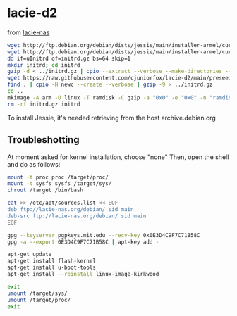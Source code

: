 # lacie-d2

from [lacie-nas](http://lacie-nas.org/doku.php?id=debian_install)

```sh
wget http://ftp.debian.org/debian/dists/jessie/main/installer-armel/current/images/kirkwood/network-console/lacie/uInitrd
wget http://ftp.debian.org/debian/dists/jessie/main/installer-armel/current/images/kirkwood/network-console/lacie/d2net/uImage
dd if=uInitrd of=initrd.gz bs=64 skip=1
mkdir initrd; cd initrd
gzip -d < ../initrd.gz | cpio --extract --verbose --make-directories --no-absolute-filenames
wget https://raw.githubusercontent.com/cjuniorfox/lacie-d2/main/preseed.cfg
find . | cpio -H newc --create --verbose | gzip -9 > ../initrd.gz
cd ..
mkimage -A arm -O linux -T ramdisk -C gzip -a "0x0" -e "0x0" -n "ramdisk with preseed.cfg" -d initrd.gz uInitrd
rm -rf initrd.gz initrd
```
To install Jessie, it's needed retrieving from the host archive.debian.org

## Troubleshotting
At moment asked for kernel installation, choose "none"
Then, open the shell and do as follows:
```sh
mount -t proc proc /target/proc/
mount -t sysfs sysfs /target/sys/
chroot /target /bin/bash

cat >> /etc/apt/sources.list << EOF
deb ftp://lacie-nas.org/debian/ sid main
deb-src ftp://lacie-nas.org/debian/ sid main
EOF

gpg --keyserver pgpkeys.mit.edu --recv-key 0x0E3D4C9F7C71B58C
gpg -a --export 0E3D4C9F7C71B58C | apt-key add -

apt-get update
apt-get install flash-kernel
apt-get install u-boot-tools
apt-get install --reinstall linux-image-kirkwood

exit
umount /target/sys/
umount /target/proc/
exit
```
